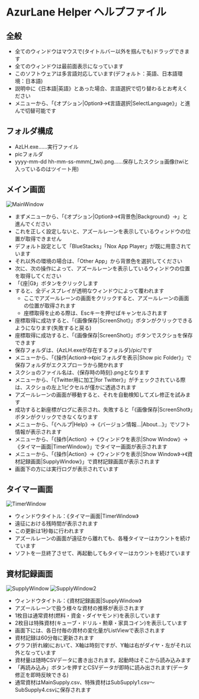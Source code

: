 # AzurLane Helper ヘルプファイル

## 全般
- 全てのウィンドウはマウスで(タイトルバー以外を掴んでも)ドラッグできます
- 全てのウィンドウは最前面表示になっています
- このソフトウェアは多言語対応しています(デフォルト：英語、日本語環境：日本語)
 - 説明中に《日本語|英語》とあった場合、言語選択で切り替わるとお考えください
 - メニューから、「《オプション|Option》→《言語選択|SelectLanguage》」と進んで切替可能です

## フォルダ構成
- AzLH.exe……実行ファイル
- picフォルダ
 - yyyy-mm-dd hh-mm-ss-mmm(_twi).png……保存したスクショ画像(twiと入っているのはツイート用)

## メイン画面
![MainWindow](https://user-images.githubusercontent.com/3734392/32143392-deaa55c6-bceb-11e7-8209-4fb868438a03.png)

- まずメニューから、「《オプション|Option》→《背景色|Background》→」と進んでください
 - これを正しく設定しないと、アズールレーンを表示しているウィンドウの位置が取得できません
 - デフォルト設定として「BlueStacks」「Nox App Player」が既に用意されています
  - それ以外の環境の場合は、「Other App」から背景色を選択してください
- 次に、次の操作によって、アズールレーンを表示しているウィンドウの位置を取得してください
 - 「《座|G》」ボタンをクリックします
 - すると、全ディスプレイが透明なウィンドウによって覆われます
   - ここでアズールレーンの画面をクリックすると、アズールレーンの画面の位置が取得されます
   - 座標取得を止める際は、Escキーを押せばキャンセルされます
 - 座標取得に成功すると、「《画像保存|ScreenShot》」ボタンがクリックできるようになります(失敗すると戻る)
- 座標取得に成功すると、「《画像保存|ScreenShot》」ボタンでスクショを保存できます
 - 保存フォルダは、{AzLH.exeが存在するフォルダ}/pic/です
  - メニューから、「《操作|Action》→《picフォルダを表示|Show pic Folder》」で保存フォルダがエクスプローラから開かれます
 - スクショのファイル名は、{保存時の時刻}.pngとなります
 - メニューから、「《Twitter用に加工|for Twitter》」がチェックされている際は、スクショの左上1ピクセルが僅かに透過されます
- アズールレーンの画面が移動すると、それを自動検知してズレ修正を試みます
 - 成功すると新座標がログに表示され、失敗すると「《画像保存|ScreenShot》」ボタンがクリックできなくなります
- メニューから、「《ヘルプ|Help》→《バージョン情報...|About...》」でソフト情報が表示されます
- メニューから、「《操作|Action》→《ウィンドウを表示|Show Window》→《タイマー画面|TimerWindow》」でタイマー画面が表示されます
- メニューから、「《操作|Action》→《ウィンドウを表示|Show Window》→《資材記録画面|SupplyWindow》」で資材記録画面が表示されます
- 画面下の方には実行ログが表示されています

## タイマー画面
![TimerWindow](https://user-images.githubusercontent.com/3734392/32143402-fe9e6430-bceb-11e7-98ed-b6a3af03a322.png)

- ウィンドウタイトル：《タイマー画面|TimerWindow》
- 遠征における残時間が表示されます
- この更新は1秒毎に行われます
- アズールレーンの画面が遠征から離れても、各種タイマーはカウントを続けています
- ソフトを一旦終了させて、再起動してもタイマーはカウントを続けています

## 資材記録画面
![SupplyWindow](https://user-images.githubusercontent.com/3734392/32143395-e914228a-bceb-11e7-8a6d-2ade31450b32.png)
![SupplyWindow2](https://user-images.githubusercontent.com/3734392/32143397-eec28d7a-bceb-11e7-983d-d2343817cc4a.png)

- ウィンドウタイトル：《資材記録画面|SupplyWindow》
- アズールレーンで扱う様々な資材の推移が表示されます
- 1枚目は通常資材(燃料・資金・ダイヤモンド)を表示しています
- 2枚目は特殊資材(キューブ・ドリル・勲章・家具コイン)を表示しています
- 画面下には、各日付毎の資材の変化量がListViewで表示されます
- 資材記録は60分毎に更新されます
- グラフ(折れ線)において、X軸は時刻ですが、Y軸は右がダイヤ・左がそれ以外となっています
- 資材量は随時CSVデータに書き出されます。起動時はそこから読み込みます
- 「再読み込み」ボタンを押すとCSVデータが即時に読み出されます(データ修正を即時反映できる)
- 通常資材はMainSupply.csv、特殊資材はSubSupply1.csv～SubSupply4.csvに保存されます
